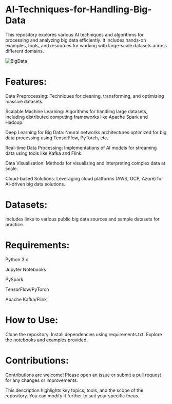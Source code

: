 # AI-Techniques-for-Handling-Big-Data
This repository explores various AI techniques and algorithms for processing and analyzing big data efficiently. It includes hands-on examples, tools, and resources for working with large-scale datasets across different domains.

![BigData](https://articonf.eu/wp-content/uploads/2020/08/2020-8-Blog-%E2%80%94-UNIKLU-%E2%80%94-decentralised-Big-Data-sharing.jpg)

# Features:
Data Preprocessing: Techniques for cleaning, transforming, and optimizing massive datasets.

Scalable Machine Learning: Algorithms for handling large datasets, including distributed computing frameworks like Apache Spark and Hadoop.

Deep Learning for Big Data: Neural networks architectures optimized for big data processing using TensorFlow, PyTorch, etc.

Real-time Data Processing: Implementations of AI models for streaming data using tools like Kafka and Flink.

Data Visualization: Methods for visualizing and interpreting complex data at scale.

Cloud-based Solutions: Leveraging cloud platforms (AWS, GCP, Azure) for AI-driven big data solutions.

# Datasets:
Includes links to various public big data sources and sample datasets for practice.

# Requirements:
Python 3.x

Jupyter Notebooks

PySpark

TensorFlow/PyTorch

Apache Kafka/Flink

# How to Use:
Clone the repository.
Install dependencies using requirements.txt.
Explore the notebooks and examples provided.

# Contributions:
Contributions are welcome! Please open an issue or submit a pull request for any changes or improvements.

This description highlights key topics, tools, and the scope of the repository. You can modify it further to suit your specific focus.






